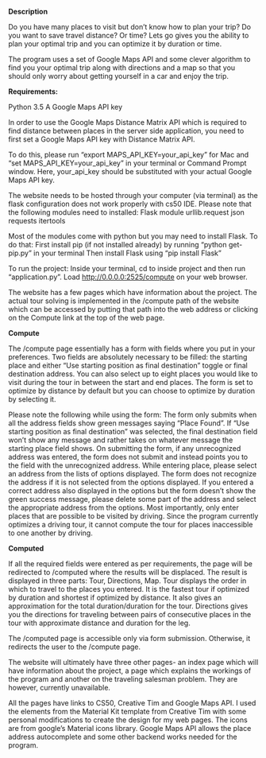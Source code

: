 **Description**

Do you have many places to visit but don’t know how to plan your trip? Do you want to save travel distance? Or time? Lets go gives you the ability to plan your optimal trip and you can optimize it by duration or time.

The program uses a set of Google Maps API and some clever algorithm to find you your optimal trip along with directions and a map so that you should only worry about getting yourself in a car and enjoy the trip.

**Requirements:**

Python 3.5
A Google Maps API key

In order to use the Google Maps Distance Matrix API which is required to find distance between places in the server side application, you need to first set a Google Maps API key with Distance Matrix API.

To do this, please run “export MAPS_API_KEY=your_api_key” for Mac and “set MAPS_API_KEY=your_api_key” in your terminal or Command Prompt window.
Here, your_api_key should be substituted with your actual Google Maps API key.

The website needs to be hosted through your computer (via terminal) as the flask configuration does not work properly with cs50 IDE.
Please note that the following modules need to installed:
Flask module
urllib.request
json
requests
itertools

Most of the modules come with python but you may need to install Flask.
To do that:
	First install pip (if not installed already) by running “python get-pip.py” in your terminal
	Then install Flask using “pip install Flask”

To run the project:
Inside your terminal, cd to inside project and then run “application.py”.
Load http://0.0.0.0:2525/compute on your web browser.

The website has a few pages which have information about the project.
The actual tour solving is implemented in the /compute path of the website which can be accessed by putting that path into the web address or clicking on the Compute link at the top of the web page.

**Compute**

The /compute page essentially has a form with fields where you put in your preferences.
Two fields are absolutely necessary to be filled: the starting place and either “Use starting position as final destination” toggle or final destination address.
You can also select up to eight places you would like to visit during the tour in between the start and end places.
The form is set to optimize by distance by default but you can choose to optimize by duration by selecting it.

Please note the following while using the form:
The form only submits when all the address fields show green messages saying “Place Found”. If “Use starting position as final destination” was selected, the final destination field won’t show any message and rather takes on whatever message the starting place field shows.
On submitting the form, if any unrecognized address was entered, the form does not submit and instead points you to the field with the unrecognized address.
While entering place, please select an address from the lists of options displayed. The form does not recognize the address if it is not selected from the options displayed.
If you entered a correct address also displayed in the options but the form doesn’t show the green success message, please delete some part of the address and select the appropriate address from the options.
Most importantly, only enter places that are possible to be visited by driving. Since the program currently optimizes a driving tour, it cannot compute the tour for places inaccessible to one another by driving.

**Computed**

If all the required fields were entered as per requirements, the page will be redirected to /computed where the results will be displaced.
The result is displayed in three parts: Tour, Directions, Map.
Tour displays the order in which to travel to the places you entered. It is the fastest tour if optimized by duration and shortest if optimized by distance. It also gives an approximation for the total duration/duration for the tour.
Directions gives you the directions for traveling between pairs of consecutive places in the tour with approximate distance and duration for the leg.

The /computed page is accessible only via form submission. Otherwise, it redirects the user to the /compute page.

The website will ultimately have three other pages- an index page which will have information about the project, a page which explains the workings of the program and another on the traveling salesman problem. They are however, currently unavailable.

All the pages have links to CS50, Creative Tim and Google Maps API.
I used the elements from the Material Kit template from Creative Tim with some personal modifications to create the design for my web pages.
The icons are from google’s Material icons library. 
Google Maps API allows the place address autocomplete and some other backend works needed for the program.









